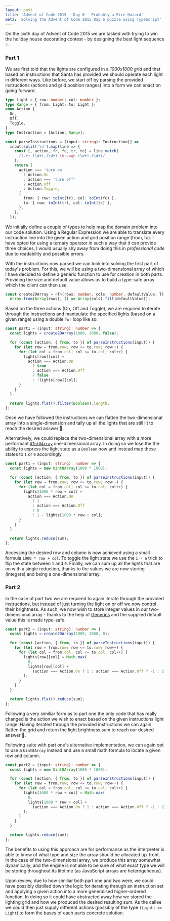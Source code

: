 ```yaml
---
layout: post
title: 'Advent of Code 2015 - Day 6 - Probably a Fire Hazard'
meta: 'Solving the Advent of Code 2015 Day 6 puzzle using TypeScript'
---
```


On the sixth day of Advent of Code 2015 we are tasked with trying to win the holiday house decorating contest - by designing the best light sequence 💡.

<!--more-->

### Part 1

We are first told that the lights are configured in a _1000x1000 grid_ and that based on instructions that Santa has provided we should operate each light in different ways.
Like before, we start off by parsing the provided instructions (actions and grid position ranges) into a form we can enact on going forward.

```typescript
type Light = { row: number; col: number };
type Range = { from: Light; to: Light };
enum Action {
  On,
  Off,
  Toggle,
}
type Instruction = [Action, Range];

const parseInstructions = (input: string): Instruction[] =>
  input.split('\n').map(line => {
    const [, action, fr, fc, tr, tc] = line.match(
      /(.+) (\d+),(\d+) through (\d+),(\d+)/
    );
    return [
      action === 'turn on'
        ? Action.On
        : action === 'turn off'
        ? Action.Off
        : Action.Toggle,
      {
        from: { row: toInt(fr), col: toInt(fc) },
        to: { row: toInt(tr), col: toInt(tc) },
      },
    ];
  });
```

We initially define a couple of types to help map the domain problem into our code solution.
Using a Regular Expression we are able to translate every instruction line into the given action and grid position range (from, to).
I have opted for using a ternary operator in such a way that it can provide three choices, I would usually shy away from doing this in _professional code_ due to readability and possible errors.

With the instructions now parsed we can look into solving the first part of today's problem.
For this, we will be using a two-dimensional array of which I have decided to define a generic function to use for creation in both parts.
Providing the size and default value allows us to build a type-safe array which the client can then use.

```typescript
const create2DArray = <T>(rows: number, cols: number, defaultValue: T): T[][] =>
  Array.from(Array(rows), () => Array(cols).fill(defaultValue));
```

Based on the three actions (On, Off and Toggle), we are required to iterate through the instructions and manipulate the specified lights (based on a given range) using a double `for` loop like so:

```typescript
const part1 = (input: string): number => {
  const lights = create2DArray(1000, 1000, false);

  for (const [action, { from, to }] of parseInstructions(input)) {
    for (let row = from.row; row <= to.row; row++) {
      for (let col = from.col; col <= to.col; col++) {
        lights[row][col] =
          action === Action.On
            ? true
            : action === Action.Off
            ? false
            : !lights[row][col];
      }
    }
  }

  return lights.flat().filter(Boolean).length;
};
```

Once we have followed the instructions we can flatten the two-dimensional array into a single-dimension and tally up all the lights that are still lit to reach the desired answer 🌟.

Alternatively, we could replace the two-dimensional array with a more performant [`UInt8Array`](https://developer.mozilla.org/en-US/docs/Web/JavaScript/Reference/Global_Objects/Uint8Array) one-dimensional array.
In doing so we lose the the ability to express the light state as a `Boolean` now and instead map these states to `1` or `0` accordingly.

```typescript
const part1 = (input: string): number => {
  const lights = new Uint8Array(1000 * 1000);

  for (const [action, { from, to }] of parseInstructions(input)) {
    for (let row = from.row; row <= to.row; row++) {
      for (let col = from.col; col <= to.col; col++) {
        lights[1000 * row + col] =
          action === Action.On
            ? 1
            : action === Action.Off
            ? 0
            : 1 - lights[1000 * row + col];
      }
    }
  }

  return lights.reduce(sum);
};
```

Accessing the desired row and column is now achieved using a small formula `1000 * row + col`.
To toggle the light state we use the `1 - n` trick to flip the state between `1` and `0`.
Finally, we can sum up all the lights that are on with a single reduction, thanks to the values we are now storing (integers) and being a one-dimensional array.

### Part 2

In the case of part two we are required to again iterate through the provided instructions, but instead of just turning the light on or off we now control their brightness.
As such, we now wish to store integer values in our two-dimensional array - thanks to the help of [Generics](https://www.typescriptlang.org/docs/handbook/generics.html) and the supplied default value this is made type-safe.

```typescript
const part2 = (input: string): number => {
  const lights = create2DArray(1000, 1000, 0);

  for (const [action, { from, to }] of parseInstructions(input)) {
    for (let row = from.row; row <= to.row; row++) {
      for (let col = from.col; col <= to.col; col++) {
        lights[row][col] = Math.max(
          0,
          lights[row][col] +
            (action === Action.On ? 1 : action === Action.Off ? -1 : 2)
        );
      }
    }
  }

  return lights.flat().reduce(sum);
};
```

Following a very similiar form as to part one the only code that has really changed is the action we wish to enact based on the given instructions light range.
Having iterated through the provided instructions we can again flatten the grid and return the light brightness sum to reach our desired answer 🌟.

Following suite with part one's alternative implementation, we can again opt to use a `Uint8Array` instead and use a small math formula to locate a given row and column.

```typescript
const part2 = (input: string): number => {
  const lights = new Uint8Array(1000 * 1000);

  for (const [action, { from, to }] of parseInstructions(input)) {
    for (let row = from.row; row <= to.row; row++) {
      for (let col = from.col; col <= to.col; col++) {
        lights[1000 * row + col] = Math.max(
          0,
          lights[1000 * row + col] +
            (action === Action.On ? 1 : action === Action.Off ? -1 : 2)
        );
      }
    }
  }

  return lights.reduce(sum);
};
```

The benefits to using this approach are for performance as the interpreter is able to know of what type and size the array should be allocated up-front.
In the case of the two-dimensional array, we produce this array somewhat dynamically; and the engine is not able to be sure of what exact type we will be storing throughout its lifetime (as JavaScript arrays are heterogeneous).

Upon review, due to how similiar both part one and two were, we could have possibly distilled down the logic for iterating through an instruction set and applying a given action into a more generalised higher-ordered function.
In doing so it could have abstracted away how we stored the lighting grid and how we produced the desired resulting sum.
As the callee we could then just supply different actions (possibly of the type `(Light) => Light`) to form the bases of each parts concrete solution.

